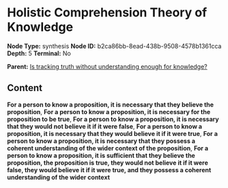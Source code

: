 # Holistic Comprehension Theory of Knowledge

**Node Type:** synthesis
**Node ID:** b2ca86bb-8ead-438b-9508-4578b1361cca
**Depth:** 5
**Terminal:** No

**Parent:** [Is tracking truth without understanding enough for knowledge?](is-tracking-truth-without-understanding-enough-for-knowledge-antithesis-c7c90493-9b43-4555-a964-02495661e074.md)

## Content

**For a person to know a proposition, it is necessary that they believe the proposition**, **For a person to know a proposition, it is necessary for the proposition to be true**, **For a person to know a proposition, it is necessary that they would not believe it if it were false**, **For a person to know a proposition, it is necessary that they would believe it if it were true**, **For a person to know a proposition, it is necessary that they possess a coherent understanding of the wider context of the proposition**, **For a person to know a proposition, it is sufficient that they believe the proposition, the proposition is true, they would not believe it if it were false, they would believe it if it were true, and they possess a coherent understanding of the wider context**
